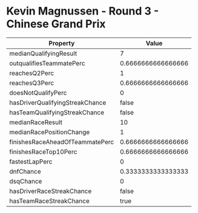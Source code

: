 # Kevin Magnussen - Round 3 - Chinese Grand Prix
Property | Value
--- | ---
medianQualifyingResult | 7
outqualifiesTeammatePerc | 0.6666666666666666
reachesQ2Perc | 1
reachesQ3Perc | 0.6666666666666666
doesNotQualifyPerc | 0
hasDriverQualifyingStreakChance | false
hasTeamQualifyingStreakChance | false
medianRaceResult | 10
medianRacePositionChange | 1
finishesRaceAheadOfTeammatePerc | 0.6666666666666666
finishesRaceTop10Perc | 0.6666666666666666
fastestLapPerc | 0
dnfChance | 0.3333333333333333
dsqChance | 0
hasDriverRaceStreakChance | false
hasTeamRaceStreakChance | true
